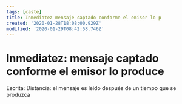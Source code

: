 ```yaml
---
tags: [caste]
title: Inmediatez mensaje captado conforme el emisor lo p
created: '2020-01-28T18:08:00.929Z'
modified: '2020-01-29T08:42:58.746Z'
---
```


# Inmediatez: mensaje captado conforme el emisor lo produce

Escrita: Distancia: el mensaje es leído después de un tiempo que se produzca
